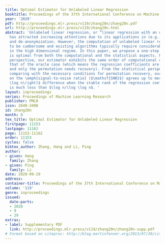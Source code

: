 ```yaml
---
title: Optimal Estimator for Unlabeled Linear Regression
booktitle: Proceedings of the 37th International Conference on Machine Learning
year: '2020'
pdf: http://proceedings.mlr.press/v119/zhang20n/zhang20n.pdf
url: http://proceedings.mlr.press/v119/zhang20n.html
abstract: 'Unlabeled linear regression, or “linear regression with an unknown permutation”,
  has attracted increasing attentions due to its applications in (e.g.,) linkage record
  and de-anonymization. However, the computation of unlabeled linear regression proves
  to be cumbersome and existing algorithms typically require considerable time, especially
  in the high dimensional regime. In this paper, we propose a one-step estimator which
  is optimal from both the computational and the statistical aspects. From the computational
  perspective, our estimator exhibits the same order of computational complexity as
  that of the oracle case (which means the regression coefficients are known in advance
  and only the permutation needs recovery). From the statistical perspective, when
  comparing with the necessary conditions for permutation recovery, our requirement
  on the \emph{signal-to-noise ratio} ($\mathsf{SNR}$) agrees up to merely $\Omega\left(\log
  \log n\right)$ difference when the stable rank of the regression coefficients $\ensuremath{\mathbf{B}}^{\natural}$
  is much less than $\log n/\log \log n$. '
layout: inproceedings
series: Proceedings of Machine Learning Research
publisher: PMLR
issn: 2640-3498
id: zhang20n
month: 0
tex_title: Optimal Estimator for Unlabeled Linear Regression
firstpage: 11153
lastpage: 11162
page: 11153-11162
order: 11153
cycles: false
bibtex_author: Zhang, Hang and Li, Ping
author:
- given: Hang
  family: Zhang
- given: Ping
  family: Li
date: 2020-09-29
address: 
container-title: Proceedings of the 37th International Conference on Machine Learning
volume: '119'
genre: inproceedings
issued:
  date-parts:
  - 2020
  - 9
  - 29
extras:
- label: Supplementary PDF
  link: http://proceedings.mlr.press/v119/zhang20n/zhang20n-supp.pdf
# Format based on citeproc: http://blog.martinfenner.org/2013/07/30/citeproc-yaml-for-bibliographies/
---
```

